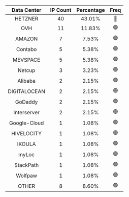 | Data Center | IP Count | Percentage | Freq |
|:------------:|:--------:|:-----------:|:-----:|
| HETZNER | 40 | 43.01% | 🔴 |
| OVH | 11 | 11.83% | 🟢 |
| AMAZON | 7 | 7.53% | 🟢 |
| Contabo | 5 | 5.38% | 🟢 |
| MEVSPACE | 5 | 5.38% | 🟢 |
| Netcup | 3 | 3.23% | 🟢 |
| Alibaba | 2 | 2.15% | 🟢 |
| DIGITALOCEAN | 2 | 2.15% | 🟢 |
| GoDaddy | 2 | 2.15% | 🟢 |
| Interserver | 2 | 2.15% | 🟢 |
| Google-Cloud | 1 | 1.08% | 🟢 |
| HIVELOCITY | 1 | 1.08% | 🟢 |
| IKOULA | 1 | 1.08% | 🟢 |
| myLoc | 1 | 1.08% | 🟢 |
| StackPath | 1 | 1.08% | 🟢 |
| Wolfpaw | 1 | 1.08% | 🟢 |
| OTHER | 8 | 8.60% | 🟢 |
